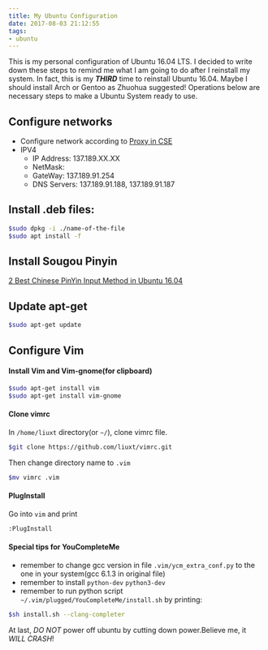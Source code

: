 ```yaml
---
title: My Ubuntu Configuration
date: 2017-08-03 21:12:55
tags:
- ubuntu
---
```

This is my personal configuration of Ubuntu 16.04 LTS. I decided to write down these steps to remind me what I am going to do after I reinstall my system. In fact, this is my ***THIRD*** time to reinstall Ubuntu 16.04. Maybe I should install Arch or Gentoo as Zhuohua suggested! Operations below are necessary steps to make a Ubuntu System ready to use.

## Configure networks

- Configure network according to [Proxy in CSE](https://ansrlab.org/wiki/everything-you-always-wanted-to-know-about-ansr.html#proxy-in-cse)
- IPV4
	- IP Address: 137.189.XX.XX
	- NetMask: 
	- GateWay: 137.189.91.254
	- DNS Servers: 137.189.91.188, 137.189.91.187


## Install .deb files:
``` bash
$sudo dpkg -i ./name-of-the-file
$sudo apt install -f
```

## Install Sougou Pinyin
[2 Best Chinese PinYin Input Method in Ubuntu 16.04](http://ubuntuhandbook.org/index.php/2016/07/2-best-chinese-pinyin-im-ubuntu-16-04/)

## Update apt-get

``` bash
$sudo apt-get update
```

## Configure Vim

#### Install Vim and Vim-gnome(for clipboard)

``` bash
$sudo apt-get install vim
$sudo apt-get install vim-gnome
```

#### Clone vimrc
In `/home/liuxt` directory(or `~/`), clone vimrc file.

``` bash
$git clone https://github.com/liuxt/vimrc.git
```

Then change directory name to `.vim`

``` bash
$mv vimrc .vim
```

#### PlugInstall 

Go into `vim` and print

``` bash
:PlugInstall
```

#### Special tips for YouCompleteMe
- remember to change gcc version in file `.vim/ycm_extra_conf.py` to the one in your system(gcc 6.1.3 in original file)
- remember to install `python-dev` `python3-dev`
- remember to run python script `~/.vim/plugged/YouCompleteMe/install.sh` by printing:

``` bash
$sh install.sh --clang-completer
```

At last, *DO NOT* power off ubuntu by cutting down power.Believe me, it *WILL CRASH*!



